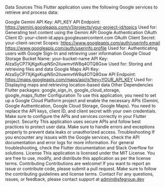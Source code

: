 Data Sources
This Flutter application uses the following Google services to retrieve and process data:

Google Gemini
API Key: API_KEY
API Endpoint: https://gemini.googleapis.com/v1/projects/your-project-id/topics
Used for: Generating text content using the Gemini API
Google Authentication
OAuth Client ID: your-client-id.apps.googleusercontent.com
OAuth Client Secret: your-client-secret
Scopes:
https://www.googleapis.com/auth/userinfo.email
https://www.googleapis.com/auth/userinfo.profile
Used for: Authenticating users with Google Sign-In and retrieving user information
Google Cloud Storage
Bucket Name: your-bucket-name
API Key: AIzaSyCP7XjKgxKupNSn2iluwmvtW8q4OTQ8Gsw
Used for: Storing and retrieving files and data
Google Maps
API Key: AIzaSyCP7XjKgxKupNSn2iluwmvtW8q4OTQ8Gsw
API Endpoint: https://maps.googleapis.com/maps/api/js?key=YOUR_API_KEY
Used for: Displaying maps and retrieving location-based data
Other Dependencies
Flutter packages: google_sign_in, google_cloud_storage, google_maps_flutter
Configuration
To use this application, you need to set up a Google Cloud Platform project and enable the necessary APIs (Gemini, Google Authentication, Google Cloud Storage, Google Maps).
You need to replace the API keys, client ID, and client secret with your own credentials.
Make sure to configure the APIs and services correctly in your Flutter project.
Security
This application uses secure APIs and follow best practices to protect user data.
Make sure to handle errors and exceptions properly to prevent data leaks or unauthorized access.
Troubleshooting
If you encounter any issues with the Google services, check the API documentation and error logs for more information.
For general troubleshooting, check the Flutter documentation and Stack Overflow for solutions.
License
This application is licensed under the MIT License.
You are free to use, modify, and distribute this application as per the license terms.
Contributing
Contributions are welcome! If you want to report an issue or contribute code, please submit a pull request.
Make sure to follow the contributing guidelines and license terms.
Contact
For any questions, issues, or feedback, please contact support at admin@sfegroup.dev

